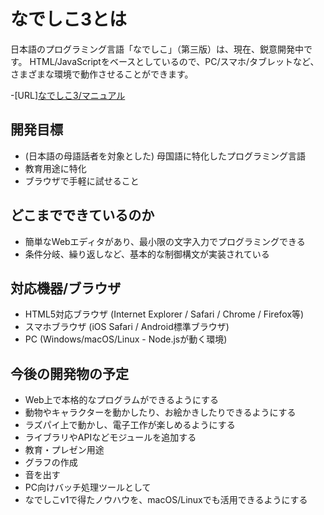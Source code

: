 # なでしこ3とは

日本語のプログラミング言語「なでしこ」（第三版）は、現在、鋭意開発中です。 HTML/JavaScriptをベースとしているので、PC/スマホ/タブレットなど、さまざまな環境で動作させることができます。

-[URL][なでしこ3/マニュアル](https://nadesi.com/doc3/)

## 開発目標

- (日本語の母語話者を対象とした) 母国語に特化したプログラミング言語
- 教育用途に特化
- ブラウザで手軽に試せること

## どこまでできているのか

- 簡単なWebエディタがあり、最小限の文字入力でプログラミングできる
- 条件分岐、繰り返しなど、基本的な制御構文が実装されている

## 対応機器/ブラウザ

- HTML5対応ブラウザ (Internet Explorer / Safari / Chrome / Firefox等)
- スマホブラウザ (iOS Safari / Android標準ブラウザ)
- PC (Windows/macOS/Linux - Node.jsが動く環境)

## 今後の開発物の予定

- Web上で本格的なプログラムができるようにする
- 動物やキャラクターを動かしたり、お絵かきしたりできるようにする
- ラズパイ上で動かし、電子工作が楽しめるようにする
- ライブラリやAPIなどモジュールを追加する
- 教育・プレゼン用途
- グラフの作成
- 音を出す
- PC向けバッチ処理ツールとして
- なでしこv1で得たノウハウを、macOS/Linuxでも活用できるようにする
